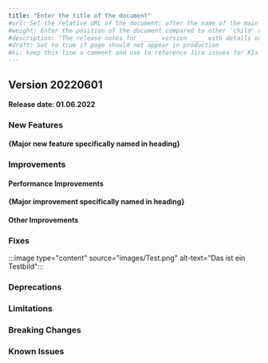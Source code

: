```yaml
---
title: "Enter the title of the document"
#url: Set the relative URL of the document; after the name of the main directory/product the document is in, use the document title; example for document titled my-new-page.md, in refguide directory: /refguide/my-new-page/
#weight: Enter the position of the document compared to other 'child' documents at the same level; number by 10 (for first), 20, 30, etc. for easy ordering of other documents in the future if necessary; don't add brackets or quotation marks
#description: "The release notes for _____ version ____ with details on new features, bug fixes, and known issues."
#draft: Set to true if page should not appear in production
#ki: keep this line a comment and use to reference Jira issues for KIs in order to track fixes
---
```


## Version 20220601

**Release date: 01.06.2022**

### New Features

[//]: #	"Include links/references to Idea Forum ideas when available."

#### {Major new feature specifically named in heading}

### Improvements

[//]: #	"Include links/references to Idea Forum ideas when available."

#### Performance Improvements

#### {Major improvement specifically named in heading}

#### Other Improvements

### Fixes
:::image type="content" source="images/Test.png" alt-text="Das ist ein Testbild":::

### Deprecations

### Limitations

### Breaking Changes

### Known Issues

[//]: #	"Document fixes in this release for known issues in older release notes. Update older release notes with links to fixes"